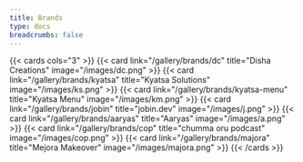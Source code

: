 ```yaml
---
title: Brands
type: docs
breadcrumbs: false
---
```


{{< cards cols="3" >}}
{{< card link="/gallery/brands/dc" title="Disha Creations" image="/images/dc.png" >}}
{{< card link="/gallery/brands/kyatsa" title="Kyatsa Solutions" image="/images/ks.png" >}}
{{< card link="/gallery/brands/kyatsa-menu" title="Kyatsa Menu" image="/images/km.png" >}}
{{< card link="/gallery/brands/jobin" title="jobin.dev" image="/images/j.png" >}}
{{< card link="/gallery/brands/aaryas" title="Aaryas" image="/images/a.png" >}}
{{< card link="/gallery/brands/cop" title="chumma oru podcast" image="/images/cop.png" >}}
{{< card link="/gallery/brands/majora" title="Mejora Makeover" image="/images/majora.png" >}}
{{< /cards >}}


